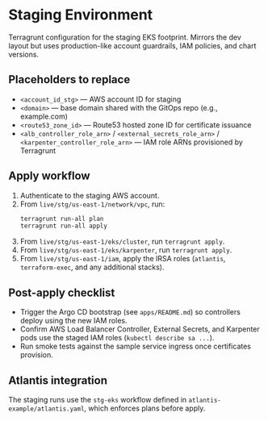 # Staging Environment

Terragrunt configuration for the staging EKS footprint. Mirrors the dev layout
but uses production-like account guardrails, IAM policies, and chart versions.

## Placeholders to replace
- `<account_id_stg>` — AWS account ID for staging
- `<domain>` — base domain shared with the GitOps repo (e.g., example.com)
- `<route53_zone_id>` — Route53 hosted zone ID for certificate issuance
- `<alb_controller_role_arn>` / `<external_secrets_role_arn>` /
  `<karpenter_controller_role_arn>` — IAM role ARNs provisioned by Terragrunt

## Apply workflow
1. Authenticate to the staging AWS account.
2. From `live/stg/us-east-1/network/vpc`, run:
   ```bash
   terragrunt run-all plan
   terragrunt run-all apply
   ```
3. From `live/stg/us-east-1/eks/cluster`, run `terragrunt apply`.
4. From `live/stg/us-east-1/eks/karpenter`, run `terragrunt apply`.
5. From `live/stg/us-east-1/iam`, apply the IRSA roles (`atlantis`,
   `terraform-exec`, and any additional stacks).

## Post-apply checklist
- Trigger the Argo CD bootstrap (see `apps/README.md`) so controllers deploy
  using the new IAM roles.
- Confirm AWS Load Balancer Controller, External Secrets, and Karpenter pods use
  the staged IAM roles (`kubectl describe sa ...`).
- Run smoke tests against the sample service ingress once certificates provision.

## Atlantis integration
The staging runs use the `stg-eks` workflow defined in
`atlantis-example/atlantis.yaml`, which enforces plans before apply.

